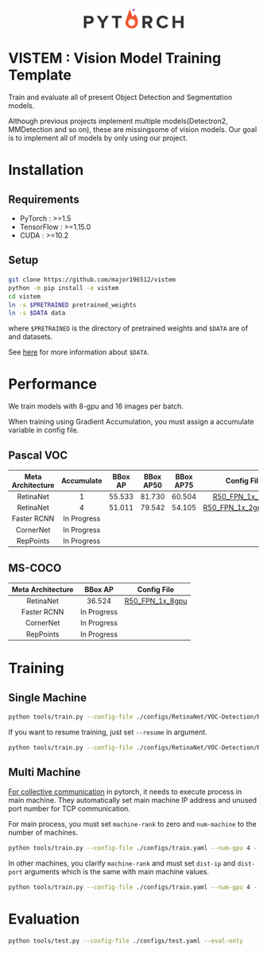 <p align="center"><img width="40%" src="./img/pytorch.png"></p>

# VISTEM : Vision Model Training Template
Train and evaluate all of present Object Detection and Segmentation models. 

Although previous projects implement multiple models(Detectron2, MMDetection and so on), these are missingsome of vision models.  Our goal is to implement all of models by only using our project.

# Installation
## Requirements
- PyTorch : >=1.5
- TensorFlow : >=1.15.0
- CUDA : >=10.2

## Setup
```bash
git clone https://github.com/major196512/vistem
python -m pip install -e vistem
cd vistem
ln -s $PRETRAINED pretrained_weights
ln -s $DATA data
```
where `$PRETRAINED` is the directory of pretrained weights and `$DATA` are of and datasets.

See [here](./vistem/loader/data) for more information about `$DATA`.

# Performance
We train models with 8-gpu and 16 images per batch.

When training using Gradient Accumulation, you must assign a accumulate variable in config file.

## Pascal VOC
| Meta Architecture | Accumulate| BBox AP   | BBox AP50 | BBox AP75 | Config File   |
| :---:             | :---:     | :---:     | :---:     | :---:     | :---:         |
| RetinaNet         | 1         | 55.533    | 81.730    | 60.504    | [R50_FPN_1x_8gpu](./configs/RetinaNet/VOC-Detection/R50_FPN_1x_8gpu.yaml) |
| RetinaNet         | 4         | 51.011    | 79.542    | 54.105    | [R50_FPN_1x_2gpu_4acc](./configs/RetinaNet/VOC-Detection/R50_FPN_1x_2gpu_4acc.yaml) |
| Faster RCNN       | In Progress|          | | | |
| CornerNet         | In Progress|          | | | |
| RepPoints         | In Progress|          | | | |

## MS-COCO
| Meta Architecture | BBox AP   | Config File   |
| :---:             | :---:     | :---:         |
| RetinaNet         | 36.524    | [R50_FPN_1x_8gpu](./configs/RetinaNet/COCO-Detection/R50_FPN_1x_8gpu.yaml) |
| Faster RCNN       | In Progress|          |
| CornerNet         | In Progress|          |
| RepPoints         | In Progress|          |

# Training
## Single Machine
```bash
python tools/train.py --config-file ./configs/RetinaNet/VOC-Detection/R50_FPN_1x_8gpu.yaml --num-gpu 8
```

If you want to resume training, just set `--resume` in argument.
```bash
python tools/train.py --config-file ./configs/RetinaNet/VOC-Detection/R50_FPN_1x_8gpu.yaml --num-gpu 8 --resume
```

## Multi Machine
[For collective communication](https://pytorch.org/tutorials/intermediate/dist_tuto.html#collective-communication) in pytorch, it needs to execute process in main machine.
They automatically set main machine IP address and unused port number for TCP communication.

For main process, you must set `machine-rank` to zero and `num-machine` to the number of machines.
```bash
python tools/train.py --config-file ./configs/train.yaml --num-gpu 4 --num-machine 2 --machine-rank 0
```

In other machines, you clarify `machine-rank` and must set `dist-ip` and `dist-port` arguments which is the same with main machine values.
```bash
python tools/train.py --config-file ./configs/train.yaml --num-gpu 4 --dist-ip xxx.xxx.xxx.xxx dist-port xxxx --num-machine 2 --machine-rank 1
```

# Evaluation
```bash
python tools/test.py --config-file ./configs/test.yaml --eval-only
```